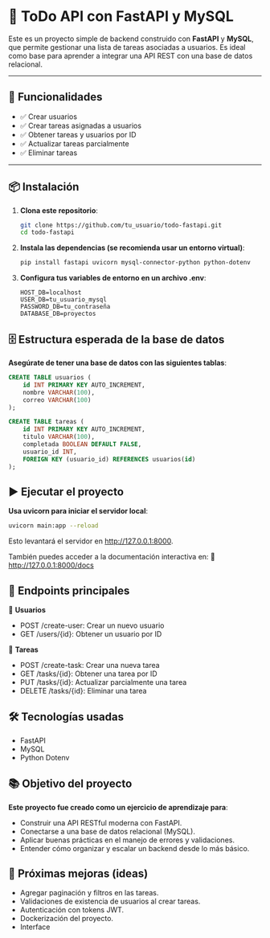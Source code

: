 # 📝 ToDo API con FastAPI y MySQL

Este es un proyecto simple de backend construido con **FastAPI** y **MySQL**, que permite gestionar una lista de tareas asociadas a usuarios. Es ideal como base para aprender a integrar una API REST con una base de datos relacional.

---

## 🚀 Funcionalidades

- ✅ Crear usuarios
- ✅ Crear tareas asignadas a usuarios
- ✅ Obtener tareas y usuarios por ID
- ✅ Actualizar tareas parcialmente
- ✅ Eliminar tareas

---

## 📦 Instalación

1. **Clona este repositorio**:

   ```bash
   git clone https://github.com/tu_usuario/todo-fastapi.git
   cd todo-fastapi
   ```

2. **Instala las dependencias (se recomienda usar un entorno virtual)**:

   ```bash
   pip install fastapi uvicorn mysql-connector-python python-dotenv
   ```

3. **Configura tus variables de entorno en un archivo .env**:

   ```env
   HOST_DB=localhost
   USER_DB=tu_usuario_mysql
   PASSWORD_DB=tu_contraseña
   DATABASE_DB=proyectos
   ```

## 🗄️ Estructura esperada de la base de datos

**Asegúrate de tener una base de datos con las siguientes tablas**:

```sql
CREATE TABLE usuarios (
    id INT PRIMARY KEY AUTO_INCREMENT,
    nombre VARCHAR(100),
    correo VARCHAR(100)
);

CREATE TABLE tareas (
    id INT PRIMARY KEY AUTO_INCREMENT,
    titulo VARCHAR(100),
    completada BOOLEAN DEFAULT FALSE,
    usuario_id INT,
    FOREIGN KEY (usuario_id) REFERENCES usuarios(id)
);
```

## ▶️ Ejecutar el proyecto

**Usa uvicorn para iniciar el servidor local**:

```bash
uvicorn main:app --reload
```

Esto levantará el servidor en http://127.0.0.1:8000.

También puedes acceder a la documentación interactiva en:
🔗 http://127.0.0.1:8000/docs

## 📌 Endpoints principales

🔹 **Usuarios**

- POST /create-user: Crear un nuevo usuario
- GET /users/{id}: Obtener un usuario por ID

🔹 **Tareas**

- POST /create-task: Crear una nueva tarea
- GET /tasks/{id}: Obtener una tarea por ID
- PUT /tasks/{id}: Actualizar parcialmente una tarea
- DELETE /tasks/{id}: Eliminar una tarea

## 🛠️ Tecnologías usadas

- FastAPI
- MySQL
- Python Dotenv

## 📚 Objetivo del proyecto

**Este proyecto fue creado como un ejercicio de aprendizaje para**:

- Construir una API RESTful moderna con FastAPI.
- Conectarse a una base de datos relacional (MySQL).
- Aplicar buenas prácticas en el manejo de errores y validaciones.
- Entender cómo organizar y escalar un backend desde lo más básico.

## 🧠 Próximas mejoras (ideas)

- Agregar paginación y filtros en las tareas.
- Validaciones de existencia de usuarios al crear tareas.
- Autenticación con tokens JWT.
- Dockerización del proyecto.
- Interface
